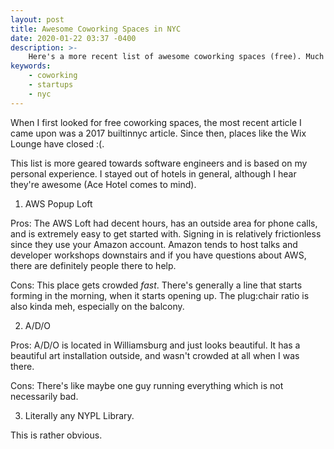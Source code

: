```yaml
---
layout: post
title: Awesome Coworking Spaces in NYC
date: 2020-01-22 03:37 -0400
description: >-
    Here's a more recent list of awesome coworking spaces (free). Much more recent than that 2017 builtinnyc article.
keywords:
    - coworking
    - startups
    - nyc
---
```


When I first looked for free coworking spaces, the most recent article I came upon was a 2017 builtinnyc article. Since then, places like the Wix Lounge have closed :(.

This list is more geared towards software engineers and is based on my personal experience. I stayed out of hotels in general, although I hear they're awesome (Ace Hotel comes to mind).

1. AWS Popup Loft

Pros:
The AWS Loft had decent hours, has an outside area for phone calls, and is extremely easy to get started with. Signing in is relatively frictionless since they use your Amazon account. Amazon tends to host talks and developer workshops downstairs and if you have questions about AWS, there are definitely people there to help.

Cons: This place gets crowded *fast*. There's generally a line that starts forming in the morning, when it starts opening up. The plug:chair ratio is also kinda meh, especially on the balcony.

2. A/D/O

Pros:
A/D/O is located in Williamsburg and just looks beautiful. It has a beautiful art installation outside, and wasn't crowded at all when I was there.

Cons:
There's like maybe one guy running everything which is not necessarily bad.

3. Literally any NYPL Library.

This is rather obvious.

